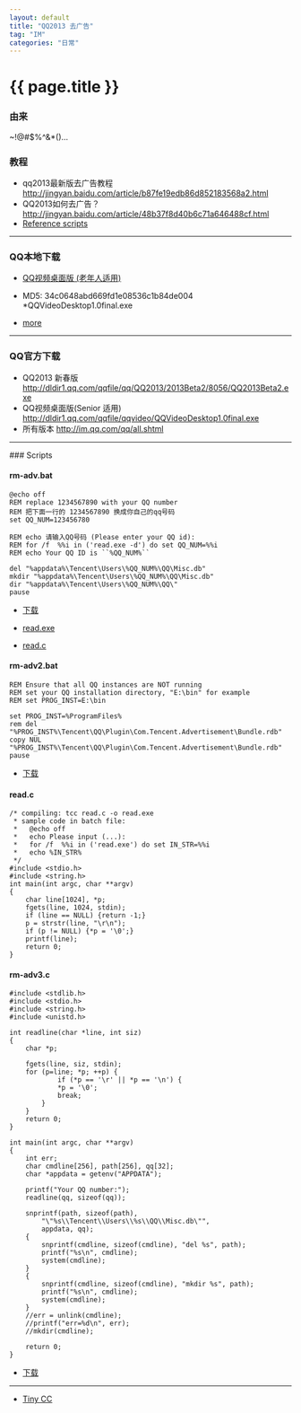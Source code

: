 ```yaml
---
layout: default
title: "QQ2013 去广告"
tag: "IM" 
categories: "日常"
---
```


# {{ page.title }}

### 由来

~!@#$%^&*()...

### 教程

- qq2013最新版去广告教程 <http://jingyan.baidu.com/article/b87fe19edb86d852183568a2.html>
- QQ2013如何去广告？ <http://jingyan.baidu.com/article/48b37f8d40b6c71a646488cf.html>
- [Reference scripts](#scripts)

-----------------------------------------------

### QQ本地下载

- [QQ视频桌面版 (老年人适用)][202]
- MD5: 34c0648abd669fd1e08536c1b84de004 *QQVideoDesktop1.0final.exe

  [202]: /Downloads/QQ/QQVideoDesktop1.0final.exe    "QQVideoDesktop1.0final.exe"
  
- [more][2021]

  [2021]: /Downloads/QQ   "QQ"  

-----------------------------------------------
### QQ官方下载

- QQ2013 新春版 <http://dldir1.qq.com/qqfile/qq/QQ2013/2013Beta2/8056/QQ2013Beta2.exe>
- QQ视频桌面版(Senior 适用) <http://dldir1.qq.com/qqfile/qqvideo/QQVideoDesktop1.0final.exe>
- 所有版本 <http://im.qq.com/qq/all.shtml>
 
-----------------------------------------------

<p id="scripts"></p>
### Scripts

#### rm-adv.bat

    @echo off
    REM replace 1234567890 with your QQ number
    REM 把下面一行的 1234567890 换成你自己的qq号码
    set QQ_NUM=123456780
    
    REM echo 请输入QQ号码 (Please enter your QQ id):
    REM for /f  %%i in ('read.exe -d') do set QQ_NUM=%%i
    REM echo Your QQ ID is ``%QQ_NUM%``
    
    del "%appdata%\Tencent\Users\%QQ_NUM%\QQ\Misc.db"
    mkdir "%appdata%\Tencent\Users\%QQ_NUM%\QQ\Misc.db" 
    dir "%appdata%\Tencent\Users\%QQ_NUM%\QQ\"
    pause   
     

- [下载][203]
- [read.exe][2031]
- <a href="#read">read.c</a>

  [203]:  /Downloads/QQ/rm-adv.bat    "rm-adv.bat"
  [2031]: /Downloads/QQ/read.exe      "read.exe"
  
#### rm-adv2.bat
    REM Ensure that all QQ instances are NOT running
    REM set your QQ installation directory, "E:\bin" for example
    REM set PROG_INST=E:\bin
    
    set PROG_INST=%ProgramFiles%
    rem del "%PROG_INST%\Tencent\QQ\Plugin\Com.Tencent.Advertisement\Bundle.rdb"
    copy NUL "%PROG_INST%\Tencent\QQ\Plugin\Com.Tencent.Advertisement\Bundle.rdb"
    pause
    
- [下载][204]

  [204]: /Downloads/QQ/rm-adv2.bat    "rm-adv2.bat"

<a name="read"></a>
#### read.c
	/* compiling: tcc read.c -o read.exe 
	 * sample code in batch file:
	 *   @echo off 
	 *   echo Please input (...): 
	 *   for /f  %%i in ('read.exe') do set IN_STR=%%i
	 *   echo %IN_STR% 
	 */
	#include <stdio.h>     
	#include <string.h>
	int main(int argc, char **argv)
	{
	    char line[1024], *p;
	    fgets(line, 1024, stdin);
	    if (line == NULL) {return -1;}
	    p = strstr(line, "\r\n");
	    if (p != NULL) {*p = '\0';}
	    printf(line);
	    return 0;
	}
	

#### rm-adv3.c
    #include <stdlib.h>     
    #include <stdio.h>     
    #include <string.h>     
    #include <unistd.h>
         
    int readline(char *line, int siz)
    {
    	char *p;
    	
    	fgets(line, siz, stdin);
    	for (p=line; *p; ++p) {
    	        if (*p == '\r' || *p == '\n') {
    			*p = '\0';
    			break;		
    		}
    	}	
    	return 0;
    } 
     
    int main(int argc, char **argv)
    {
    	int err;
    	char cmdline[256], path[256], qq[32];
    	char *appdata = getenv("APPDATA");  
    
    	printf("Your QQ number:");
    	readline(qq, sizeof(qq));
    	
    	snprintf(path, sizeof(path), 
    		"\"%s\\Tencent\\Users\\%s\\QQ\\Misc.db\"", 
    		appdata, qq);
    	{
    		snprintf(cmdline, sizeof(cmdline), "del %s", path);
    		printf("%s\n", cmdline);
    		system(cmdline);
    	}
    	{
    		snprintf(cmdline, sizeof(cmdline), "mkdir %s", path);
    		printf("%s\n", cmdline);
    		system(cmdline);
    	}
    	//err = unlink(cmdline);
    	//printf("err=%d\n", err);
    	//mkdir(cmdline);	
    		     
    	return 0;
    }
    
- [下载][205]

  [205]: /Downloads/QQ/rm-adv3.7z    "rm-adv3"

**********************************************
- [Tiny CC][501]
  
  [501]: http://www.tinycc.org/    "tinyc"
  
  